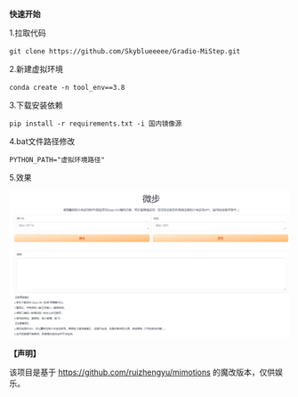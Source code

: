 **快速开始**

1.拉取代码

`git clone https://github.com/Skyblueeeee/Gradio-MiStep.git`

2.新建虚拟环境

`conda create -n tool_env==3.8`

3.下载安装依赖

`pip install -r requirements.txt -i 国内镜像源`

4.bat文件路径修改

`PYTHON_PATH="虚拟环境路径"`

5.效果

![](MiStep/log/imgs/1713233880652.jpg)

**【声明】**

该项目是基于 https://github.com/ruizhengyu/mimotions 的魔改版本，仅供娱乐。

